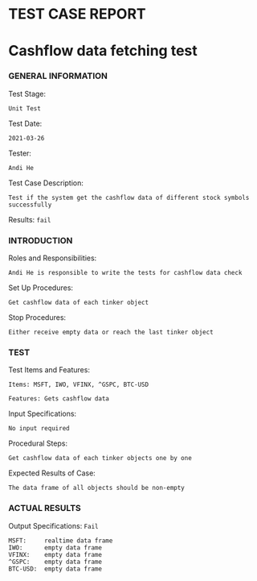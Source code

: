# TEST CASE REPORT

# Cashflow data fetching test

### GENERAL INFORMATION

Test Stage: 
```
Unit Test
```
Test Date: 
```
2021-03-26
```
Tester: 
```
Andi He
```
Test Case Description:
```
Test if the system get the cashflow data of different stock symbols successfully
```
Results:  ``fail`` 
### INTRODUCTION
Roles and Responsibilities:
```
Andi He is responsible to write the tests for cashflow data check
```
Set Up Procedures: 
```
Get cashflow data of each tinker object
```
Stop Procedures:
```
Either receive empty data or reach the last tinker object
```
### TEST
Test Items and Features: 
```
Items: MSFT, IWO, VFINX, ^GSPC, BTC-USD
```
```
Features: Gets cashflow data
```
Input Specifications: 
```
No input required
```
Procedural Steps: 
```
Get cashflow data of each tinker objects one by one
```
Expected Results of Case:
```
The data frame of all objects should be non-empty
```
### ACTUAL RESULTS
Output Specifications: ``Fail``
```
MSFT:     realtime data frame
IWO:      empty data frame
VFINX:    empty data frame
^GSPC:    empty data frame
BTC-USD:  empty data frame
```
